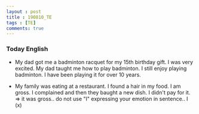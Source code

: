 ```yaml
---
layout : post
title : 190810_TE
tags : [TE]
comments: true
---
```

### Today English

- My dad got me a badminton racquet for my 15th birthday gift. I was very excited. My dad taught me how to play badminton. I still enjoy playing badminton. I have been playing it for over 10 years.

- My family was eating at a restaurant. I found a hair in my food. I am gross. I complained and then they baught a new dish. I didn't pay for it.
=> it was gross.. do not use "I" expressing your emotion in sentence.. I (x)



